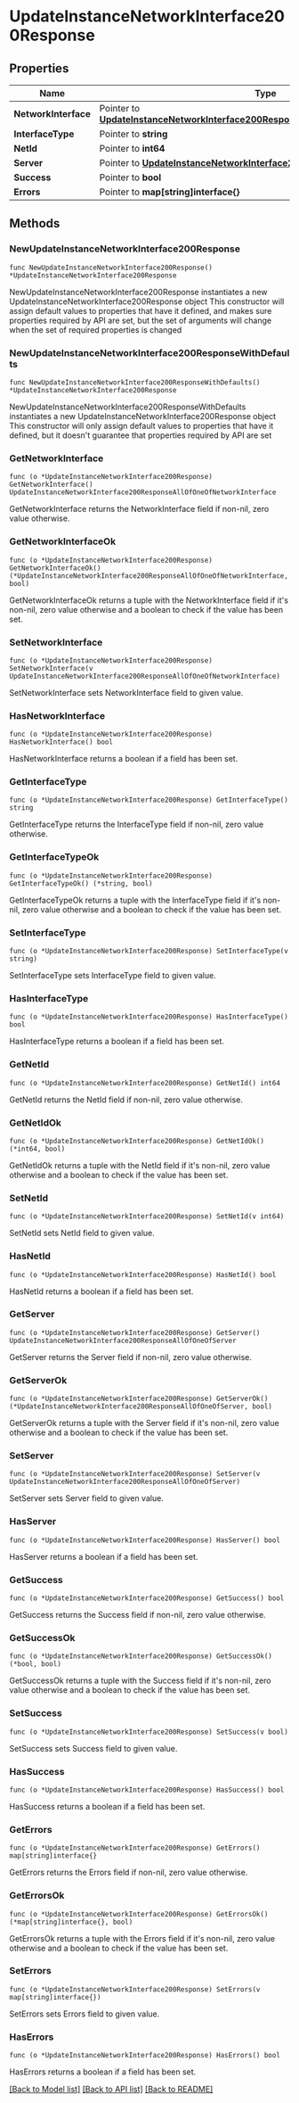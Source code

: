 # UpdateInstanceNetworkInterface200Response

## Properties

Name | Type | Description | Notes
------------ | ------------- | ------------- | -------------
**NetworkInterface** | Pointer to [**UpdateInstanceNetworkInterface200ResponseAllOfOneOfNetworkInterface**](UpdateInstanceNetworkInterface200ResponseAllOfOneOfNetworkInterface.md) |  | [optional] 
**InterfaceType** | Pointer to **string** |  | [optional] 
**NetId** | Pointer to **int64** |  | [optional] 
**Server** | Pointer to [**UpdateInstanceNetworkInterface200ResponseAllOfOneOfServer**](UpdateInstanceNetworkInterface200ResponseAllOfOneOfServer.md) |  | [optional] 
**Success** | Pointer to **bool** |  | [optional] 
**Errors** | Pointer to **map[string]interface{}** |  | [optional] 

## Methods

### NewUpdateInstanceNetworkInterface200Response

`func NewUpdateInstanceNetworkInterface200Response() *UpdateInstanceNetworkInterface200Response`

NewUpdateInstanceNetworkInterface200Response instantiates a new UpdateInstanceNetworkInterface200Response object
This constructor will assign default values to properties that have it defined,
and makes sure properties required by API are set, but the set of arguments
will change when the set of required properties is changed

### NewUpdateInstanceNetworkInterface200ResponseWithDefaults

`func NewUpdateInstanceNetworkInterface200ResponseWithDefaults() *UpdateInstanceNetworkInterface200Response`

NewUpdateInstanceNetworkInterface200ResponseWithDefaults instantiates a new UpdateInstanceNetworkInterface200Response object
This constructor will only assign default values to properties that have it defined,
but it doesn't guarantee that properties required by API are set

### GetNetworkInterface

`func (o *UpdateInstanceNetworkInterface200Response) GetNetworkInterface() UpdateInstanceNetworkInterface200ResponseAllOfOneOfNetworkInterface`

GetNetworkInterface returns the NetworkInterface field if non-nil, zero value otherwise.

### GetNetworkInterfaceOk

`func (o *UpdateInstanceNetworkInterface200Response) GetNetworkInterfaceOk() (*UpdateInstanceNetworkInterface200ResponseAllOfOneOfNetworkInterface, bool)`

GetNetworkInterfaceOk returns a tuple with the NetworkInterface field if it's non-nil, zero value otherwise
and a boolean to check if the value has been set.

### SetNetworkInterface

`func (o *UpdateInstanceNetworkInterface200Response) SetNetworkInterface(v UpdateInstanceNetworkInterface200ResponseAllOfOneOfNetworkInterface)`

SetNetworkInterface sets NetworkInterface field to given value.

### HasNetworkInterface

`func (o *UpdateInstanceNetworkInterface200Response) HasNetworkInterface() bool`

HasNetworkInterface returns a boolean if a field has been set.

### GetInterfaceType

`func (o *UpdateInstanceNetworkInterface200Response) GetInterfaceType() string`

GetInterfaceType returns the InterfaceType field if non-nil, zero value otherwise.

### GetInterfaceTypeOk

`func (o *UpdateInstanceNetworkInterface200Response) GetInterfaceTypeOk() (*string, bool)`

GetInterfaceTypeOk returns a tuple with the InterfaceType field if it's non-nil, zero value otherwise
and a boolean to check if the value has been set.

### SetInterfaceType

`func (o *UpdateInstanceNetworkInterface200Response) SetInterfaceType(v string)`

SetInterfaceType sets InterfaceType field to given value.

### HasInterfaceType

`func (o *UpdateInstanceNetworkInterface200Response) HasInterfaceType() bool`

HasInterfaceType returns a boolean if a field has been set.

### GetNetId

`func (o *UpdateInstanceNetworkInterface200Response) GetNetId() int64`

GetNetId returns the NetId field if non-nil, zero value otherwise.

### GetNetIdOk

`func (o *UpdateInstanceNetworkInterface200Response) GetNetIdOk() (*int64, bool)`

GetNetIdOk returns a tuple with the NetId field if it's non-nil, zero value otherwise
and a boolean to check if the value has been set.

### SetNetId

`func (o *UpdateInstanceNetworkInterface200Response) SetNetId(v int64)`

SetNetId sets NetId field to given value.

### HasNetId

`func (o *UpdateInstanceNetworkInterface200Response) HasNetId() bool`

HasNetId returns a boolean if a field has been set.

### GetServer

`func (o *UpdateInstanceNetworkInterface200Response) GetServer() UpdateInstanceNetworkInterface200ResponseAllOfOneOfServer`

GetServer returns the Server field if non-nil, zero value otherwise.

### GetServerOk

`func (o *UpdateInstanceNetworkInterface200Response) GetServerOk() (*UpdateInstanceNetworkInterface200ResponseAllOfOneOfServer, bool)`

GetServerOk returns a tuple with the Server field if it's non-nil, zero value otherwise
and a boolean to check if the value has been set.

### SetServer

`func (o *UpdateInstanceNetworkInterface200Response) SetServer(v UpdateInstanceNetworkInterface200ResponseAllOfOneOfServer)`

SetServer sets Server field to given value.

### HasServer

`func (o *UpdateInstanceNetworkInterface200Response) HasServer() bool`

HasServer returns a boolean if a field has been set.

### GetSuccess

`func (o *UpdateInstanceNetworkInterface200Response) GetSuccess() bool`

GetSuccess returns the Success field if non-nil, zero value otherwise.

### GetSuccessOk

`func (o *UpdateInstanceNetworkInterface200Response) GetSuccessOk() (*bool, bool)`

GetSuccessOk returns a tuple with the Success field if it's non-nil, zero value otherwise
and a boolean to check if the value has been set.

### SetSuccess

`func (o *UpdateInstanceNetworkInterface200Response) SetSuccess(v bool)`

SetSuccess sets Success field to given value.

### HasSuccess

`func (o *UpdateInstanceNetworkInterface200Response) HasSuccess() bool`

HasSuccess returns a boolean if a field has been set.

### GetErrors

`func (o *UpdateInstanceNetworkInterface200Response) GetErrors() map[string]interface{}`

GetErrors returns the Errors field if non-nil, zero value otherwise.

### GetErrorsOk

`func (o *UpdateInstanceNetworkInterface200Response) GetErrorsOk() (*map[string]interface{}, bool)`

GetErrorsOk returns a tuple with the Errors field if it's non-nil, zero value otherwise
and a boolean to check if the value has been set.

### SetErrors

`func (o *UpdateInstanceNetworkInterface200Response) SetErrors(v map[string]interface{})`

SetErrors sets Errors field to given value.

### HasErrors

`func (o *UpdateInstanceNetworkInterface200Response) HasErrors() bool`

HasErrors returns a boolean if a field has been set.


[[Back to Model list]](../README.md#documentation-for-models) [[Back to API list]](../README.md#documentation-for-api-endpoints) [[Back to README]](../README.md)


